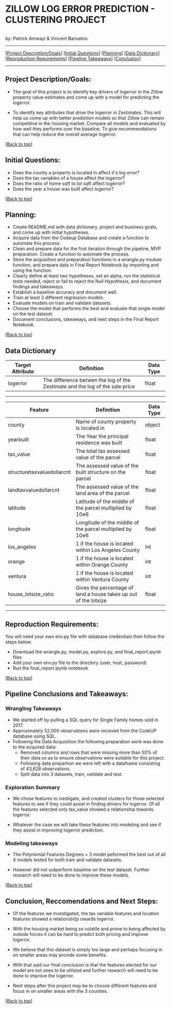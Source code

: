 # <a name="top"></a>ZILLOW LOG ERROR PREDICTION - CLUSTERING PROJECT
![]()

by: Patrick Amwayi & Vincent Banuelos

***
[[Project Description/Goals](#project_description_goals)]
[[Initial Questions](#initial_questions)]
[[Planning](#planning)]
[[Data Dictionary](#dictionary)]
[[Reproduction Requirements](#reproduce)]
[[Pipeline Takeaways](#pipeline)]
[[Conclusion](#conclusion)]

___

## <a name="project_description_goals"></a>Project Description/Goals:
- The goal of this project is to identify key drivers of logerror in the Zillow property value estimates and come up with a model for predicting the logerror.

- To identify key attributes that drive the logerror in Zestimates. This will help us come up with better prediction models so that Zillow can remain competitive in the housing market. Compare all models and evaluated by how well they performs over the baseline. To give recommendations that can help reduce the overall average logerror.

[[Back to top](#top)]


## <a name="initial_questions"></a>Initial Questions:

- Does the county a property is located in affect it's log error?
- Does the tax variables of a house affect the logerror?
- Does the ratio of home sqft to lot sqft affect logerror?
- Does the year a house was built affect logerror?

[[Back to top](#top)]


## <a name="planning"></a>Planning:

- Create README.md with data dictionary, project and business goals, and come up with initial hypotheses.
- Acquire data from the Codeup Database and create a function to automate this process. 
- Clean and prepare data for the first iteration through the pipeline, MVP preparation. Create a function to automate the process. 
- Store the acquisition and preparation functions in a wrangle.py module function, and prepare data in Final Report Notebook by importing and using the function.
- Clearly define at least two hypotheses, set an alpha, run the statistical tests needed, reject or fail to reject the Null Hypothesis, and document findings and takeaways.
- Establish a baseline accuracy and document well.
- Train at least 3 different regression models.
- Evaluate models on train and validate datasets.
- Choose the model that performs the best and evaluate that single model on the test dataset.
- Document conclusions, takeaways, and next steps in the Final Report Notebook.

[[Back to top](#top)]

## <a name="dictionary"></a>Data Dictionary  

| Target Attribute | Definition | Data Type |
| ----- | ----- | ----- |
|logerror|The difference betwen the log of the Zestimate and the log of the sale price|float|
---
| Feature | Definition | Data Type |
| ----- | ----- | ----- |
| county | Name of county property is located in| object |
| yearbuilt |  The Year the principal residence was built| float |
| tax_value |  The total tax assessed value of the parcel | float |
| structuretaxvaluedollarcnt | The assessed value of the built structure on the parcel| float |
| landtaxvaluedollarcnt | The assessed value of the land area of the parcel | float |
| latitude |  Latitude of the middle of the parcel multiplied by 10e6 | float |
| longitude |  Longitude of the middle of the parcel multiplied by 10e6 | float |
| los_angeles| 1 if the house is located within Los Angeles County|int|
| orange| 1 if the house is located within Orange County|int|
| ventura| 1 if the house is located within Ventura County|int|
| house_lotsize_ratio| Gives the percentage of land a house takes up out of the lotsize| float |

---

## <a name="reproduce"></a>Reproduction Requirements:

You will need your own env.py file with database credentials then follow the steps below:

  - Download the wrangle.py, model.py, explore.py, and final_report.ipynb files
  - Add your own env.py file to the directory (user, host, password)
  - Run the final_report.ipynb notebook

[[Back to top](#top)]


## <a name="pipeline"></a>Pipeline Conclusions and Takeaways:

###  Wrangling Takeaways
- We started off by pulling a SQL query for Single Family homes sold in 2017. 
- Approximately 52,000 observations were recieved from the CodeUP database using SQL.
- Following the Data Acquisition the following preparation work was done to the acquired data:
   - Removed columns and rows that were missing more than 50% of their data so as to ensure observations were suitable for this project.
   - Following data prepartion we were left with a dataframe consisting of 43,628 observations.
   - Split data into 3 datasets, train, validate and test.

### Exploration Summary
- We chose features to ivestigate, and created clusters for those selected features to see if they could assist in finding drivers for logerror. Of all the features selected only tax_value showed a relationship towards logerror.

- Whatever the case we will take these features into modeling and see if they assist in improving logerror prediction.

### Modeling takeaways
- The Polynomial Features Degrees = 3 model peformed the best out of all 4 models tested for both train and validate datasets. 

- However did not outperform baseline on the test dataset. Further research will need to be done to improve these models.

[[Back to top](#top)]


## <a name="conclusion"></a>Conclusion, Reccomendations and Next Steps:

- Of the features we investigated, the tax variable features and location features showed a relationshi[p owards logerror.

- With the housing market being so volatile and prone to being affected by outside forces it can be hard to predict both pricing and improve logerror.

- We believe that this dataset is simply too large and perhaps focusing in on smaller areas may provide some benefits.

- With that said our final conclusion is that the features elected for our model are not ones to be utilized and further research will need to be done to improve the logerror.

- Next steps after this project may be to choose different features and focus in on smaller areas with the 3 counties.    
    
[[Back to top](#top)]
